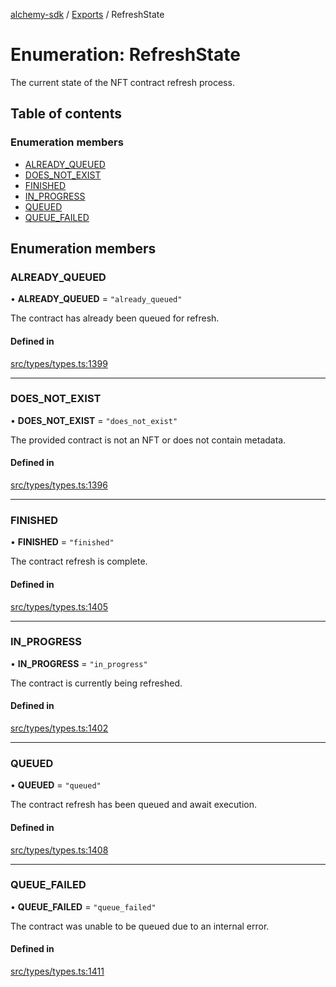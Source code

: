 [alchemy-sdk](../README.md) / [Exports](../modules.md) / RefreshState

# Enumeration: RefreshState

The current state of the NFT contract refresh process.

## Table of contents

### Enumeration members

- [ALREADY\_QUEUED](RefreshState.md#already_queued)
- [DOES\_NOT\_EXIST](RefreshState.md#does_not_exist)
- [FINISHED](RefreshState.md#finished)
- [IN\_PROGRESS](RefreshState.md#in_progress)
- [QUEUED](RefreshState.md#queued)
- [QUEUE\_FAILED](RefreshState.md#queue_failed)

## Enumeration members

### ALREADY\_QUEUED

• **ALREADY\_QUEUED** = `"already_queued"`

The contract has already been queued for refresh.

#### Defined in

[src/types/types.ts:1399](https://github.com/alchemyplatform/alchemy-sdk-js/blob/f2b072e/src/types/types.ts#L1399)

___

### DOES\_NOT\_EXIST

• **DOES\_NOT\_EXIST** = `"does_not_exist"`

The provided contract is not an NFT or does not contain metadata.

#### Defined in

[src/types/types.ts:1396](https://github.com/alchemyplatform/alchemy-sdk-js/blob/f2b072e/src/types/types.ts#L1396)

___

### FINISHED

• **FINISHED** = `"finished"`

The contract refresh is complete.

#### Defined in

[src/types/types.ts:1405](https://github.com/alchemyplatform/alchemy-sdk-js/blob/f2b072e/src/types/types.ts#L1405)

___

### IN\_PROGRESS

• **IN\_PROGRESS** = `"in_progress"`

The contract is currently being refreshed.

#### Defined in

[src/types/types.ts:1402](https://github.com/alchemyplatform/alchemy-sdk-js/blob/f2b072e/src/types/types.ts#L1402)

___

### QUEUED

• **QUEUED** = `"queued"`

The contract refresh has been queued and await execution.

#### Defined in

[src/types/types.ts:1408](https://github.com/alchemyplatform/alchemy-sdk-js/blob/f2b072e/src/types/types.ts#L1408)

___

### QUEUE\_FAILED

• **QUEUE\_FAILED** = `"queue_failed"`

The contract was unable to be queued due to an internal error.

#### Defined in

[src/types/types.ts:1411](https://github.com/alchemyplatform/alchemy-sdk-js/blob/f2b072e/src/types/types.ts#L1411)
